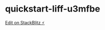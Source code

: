 # quickstart-liff-u3mfbe

[Edit on StackBlitz ⚡️](https://stackblitz.com/edit/quickstart-liff-u3mfbe)